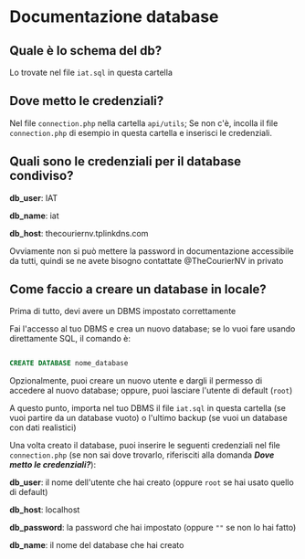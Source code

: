 # Documentazione database

## Quale è lo schema del db?

Lo trovate nel file `iat.sql` in questa cartella

## Dove metto le credenziali?

Nel file `connection.php` nella cartella `api/utils`; Se non c'è, incolla il file `connection.php` di esempio in questa cartella e inserisci le credenziali.

## Quali sono le credenziali per il database condiviso?

**db_user**: IAT

**db_name**: iat

**db_host**: thecouriernv.tplinkdns.com

Ovviamente non si può mettere la password in documentazione accessibile da tutti, quindi se ne avete bisogno contattate @TheCourierNV in privato

## Come faccio a creare un database in locale?

Prima di tutto, devi avere un DBMS impostato correttamente

Fai l'accesso al tuo DBMS e crea un nuovo database; se lo vuoi fare usando direttamente SQL, il comando è:
```sql

CREATE DATABASE nome_database

```

Opzionalmente, puoi creare un nuovo utente e dargli il permesso di accedere al nuovo database; oppure, puoi lasciare l'utente di default (`root`)

A questo punto, importa nel tuo DBMS il file `iat.sql` in questa cartella (se vuoi partire da un database vuoto) o l'ultimo backup (se vuoi un database con dati realistici)

Una volta creato il database, puoi inserire le seguenti credenziali nel file `connection.php` (se non sai dove trovarlo, riferisciti alla domanda ***Dove metto le credenziali?***):

**db_user**: il nome dell'utente che hai creato (oppure `root` se hai usato quello di default)

**db_host**: localhost

**db_password**: la password che hai impostato (oppure `""` se non lo hai fatto)

**db_name**: il nome del database che hai creato